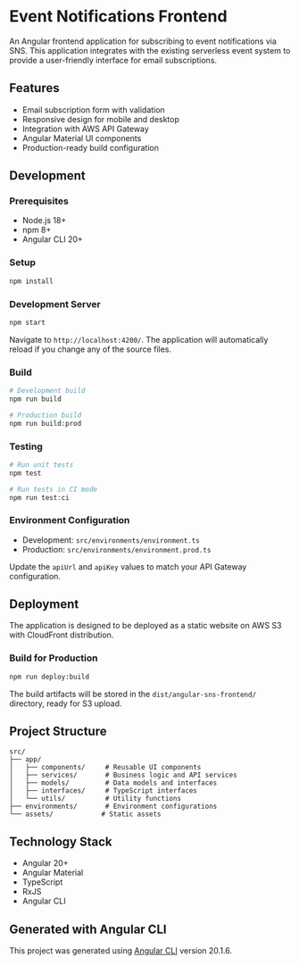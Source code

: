 # Event Notifications Frontend

An Angular frontend application for subscribing to event notifications via SNS. This application integrates with the existing serverless event system to provide a user-friendly interface for email subscriptions.

## Features

- Email subscription form with validation
- Responsive design for mobile and desktop
- Integration with AWS API Gateway
- Angular Material UI components
- Production-ready build configuration

## Development

### Prerequisites

- Node.js 18+ 
- npm 8+
- Angular CLI 20+

### Setup

```bash
npm install
```

### Development Server

```bash
npm start
```

Navigate to `http://localhost:4200/`. The application will automatically reload if you change any of the source files.

### Build

```bash
# Development build
npm run build

# Production build
npm run build:prod
```

### Testing

```bash
# Run unit tests
npm test

# Run tests in CI mode
npm run test:ci
```

### Environment Configuration

- Development: `src/environments/environment.ts`
- Production: `src/environments/environment.prod.ts`

Update the `apiUrl` and `apiKey` values to match your API Gateway configuration.

## Deployment

The application is designed to be deployed as a static website on AWS S3 with CloudFront distribution.

### Build for Production

```bash
npm run deploy:build
```

The build artifacts will be stored in the `dist/angular-sns-frontend/` directory, ready for S3 upload.

## Project Structure

```
src/
├── app/
│   ├── components/     # Reusable UI components
│   ├── services/       # Business logic and API services
│   ├── models/         # Data models and interfaces
│   ├── interfaces/     # TypeScript interfaces
│   └── utils/          # Utility functions
├── environments/       # Environment configurations
└── assets/            # Static assets
```

## Technology Stack

- Angular 20+
- Angular Material
- TypeScript
- RxJS
- Angular CLI

## Generated with Angular CLI

This project was generated using [Angular CLI](https://github.com/angular/angular-cli) version 20.1.6.